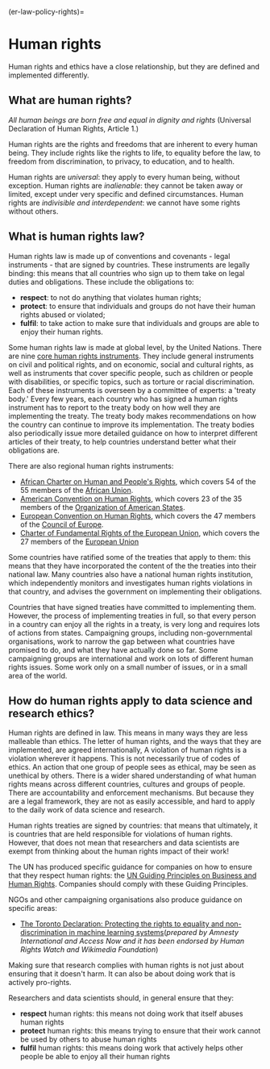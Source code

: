 (er-law-policy-rights)=
# Human rights

Human rights and ethics have a close relationship, but they are defined and implemented differently.

## What are human rights?

_All human beings are born free and equal in dignity and rights_ (Universal Declaration of Human Rights, Article 1.)

Human rights are the rights and freedoms that are inherent to every human being.
They include rights like the rights to life, to equality before the law, to freedom from discrimination, to privacy, to education, and to health. 

Human rights are _universal_: they apply to every human being, without exception.
Human rights are _inalienable_: they cannot be taken away or limited, except under very specific and defined circumstances.
Human rights are _indivisible and interdependent_: we cannot have some rights without others.

## What is human rights law?

Human rights law is made up of conventions and covenants - legal instruments - that are signed by countries. 
These instruments are legally binding: this means that all countries who sign up to them take on legal duties and obligations.
These include the obligations to: 
- **respect**: to not do anything that violates human rights; 
- **protect**: to ensure that individuals and groups do not have their human rights abused or violated;
- **fulfil**: to take action to make sure that individuals and groups are able to enjoy their human rights.

<!--- add Scriberia human rights illustration here -->

Some human rights law is made at global level, by the United Nations.
There are nine [core human rights instruments](https://www.ohchr.org/EN/ProfessionalInterest/Pages/CoreInstruments.aspx). 
They include general instruments on civil and political rights, and on economic, social and cultural rights, as well as instruments that cover specific people, such as children or people with disabilities, or specific topics, such as torture or racial discrimination.
Each of these instruments is overseen by a committee of experts: a 'treaty body.'
Every few years, each country who has signed a human rights instrument has to report to the treaty body on how well they are implementing the treaty.
The treaty body makes recommendations on how the country can continue to improve its implementation.
The treaty bodies also periodically issue more detailed guidance on how to interpret different articles of their treaty, to help countries understand better what their obligations are.

There are also regional human rights instruments:
- [African Charter on Human and People's Rights](https://au.int/en/treaties/african-charter-human-and-peoples-rights), which covers 54 of the 55 members of the [African Union](https://au.int/en/member_states/countryprofiles2).
- [American Convention on Human Rights](http://cidh.oas.org/Basicos/English/Basic3.American%20Convention.htm), which covers 23 of the 35 members of the [Organization of American States](http://www.oas.org/en/about/member_states.asp).
- [European Convention on Human Rights](https://www.coe.int/en/web/conventions/full-list/-/conventions/treaty/005), which covers the 47 members of the [Council of Europe](https://www.coe.int/en/web/about-us/our-member-states).
- [Charter of Fundamental Rights of the European Union](https://eur-lex.europa.eu/legal-content/EN/TXT/?uri=CELEX:12012P/TXT), which covers the 27 members of the [European Union](https://europa.eu/european-union/about-eu/countries_en)

Some countries have ratified some of the treaties that apply to them: this means that they have incorporated the content of the the treaties into their national law.
Many countries also have a national human rights institution, which independently monitors and investigates human rights violations in that country, and advises the government on implementing their obligations. 

Countries that have signed treaties have committed to implementing them.
However, the process of implementing treaties in full, so that every person in a country can enjoy all the rights in a treaty, is very long and requires lots of actions from states.
Campaigning groups, including non-governmental organisations, work to narrow the gap between what countries have promised to do, and what they have actually done so far. 
Some campaigning groups are international and work on lots of different human rights issues. 
Some work only on a small number of issues, or in a small area of the world.

## How do human rights apply to data science and research ethics?

Human rights are defined in law. 
This means in many ways they are less malleable than ethics.
The letter of human rights, and the ways that they are implemented, are agreed internationally,
A violation of human rights is a violation wherever it happens. 
This is not necessarily true of codes of ethics. 
An action that one group of people sees as ethical, may be seen as unethical by others. 
There is a wider shared understanding of what human rights means across different countries, cultures and groups of people.
There are accountability and enforcement mechanisms.
But because they are a legal framework, they are not as easily accessible, and hard to apply to the daily work of data science and research.

Human rights treaties are signed by countries: that means that ultimately, it is countries that are held responsible for violations of human rights. 
However, that does not mean that researchers and data scientists are exempt from thinking about the human rights impact of their work!

The UN has produced specific guidance for companies on how to ensure that they respect human rights: the [UN Guiding Principles on Business and Human Rights](https://www.business-humanrights.org/en/big-issues/un-guiding-principles-on-business-human-rights/).
Companies should comply with these Guiding Principles.

NGOs and other campaigning organisations also produce guidance on specific areas:
- [The Toronto Declaration: Protecting the rights to equality and non-discrimination in machine learning systems](https://www.accessnow.org/the-toronto-declaration-protecting-the-rights-to-equality-and-non-discrimination-in-machine-learning-systems/)(_prepared by Amnesty International and Access Now and it has been endorsed by Human Rights Watch and Wikimedia Foundation_)

Making sure that research complies with human rights is not just about ensuring that it doesn't harm.
It can also be about doing work that is actively pro-rights. 

Researchers and data scientists should, in general ensure that they:
- **respect** human rights: this means not doing work that itself abuses human rights 
- **protect** human rights: this means trying to ensure that their work cannot be used by others to abuse human rights
- **fulfil** human rights: this means doing work that actively helps other people be able to enjoy all their human rights
